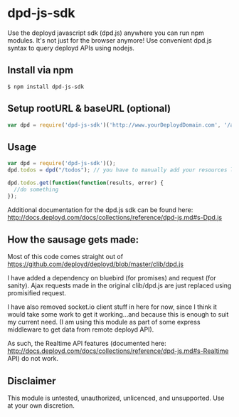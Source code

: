 dpd-js-sdk
==========

Use the deployd javascript sdk (dpd.js) anywhere you can run npm modules. It's not just for the browser anymore! Use convenient dpd.js syntax to query deployd APIs using nodejs.

## Install via npm

```Shell
$ npm install dpd-js-sdk
```

## Setup rootURL & baseURL (optional)

```JavaScript
var dpd = require('dpd-js-sdk')('http://www.yourDeploydDomain.com', '/api' );
````

## Usage

```JavaScript
var dpd = require('dpd-js-sdk')();
dpd.todos = dpd("/todos"); // you have to manually add your resources like so

dpd.todos.get(function(function(results, error) {
  //do something
});

```

Additional documentation for the dpd.js sdk can be found here:
http://docs.deployd.com/docs/collections/reference/dpd-js.md#s-Dpd.js

## How the sausage gets made:

Most of this code comes straight out of https://github.com/deployd/deployd/blob/master/clib/dpd.js

I have added a dependency on bluebird (for promises) and request (for sanity). Ajax requests made in the original clib/dpd.js are just replaced using promisified request.

I have also removed socket.io client stuff in here for now, since I think it would take some work to get it working...and because this is enough to suit my current need. (I am using this module as part of some express middleware to get data from remote deployd API).

As such, the  Realtime API features (documented here: http://docs.deployd.com/docs/collections/reference/dpd-js.md#s-Realtime API) do not work.

## Disclaimer

This module is untested, unauthorized, unlicenced, and unsupported. Use at your own discretion.
